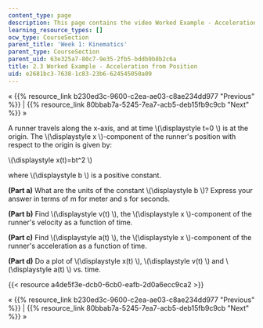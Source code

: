 ```yaml
---
content_type: page
description: This page contains the video Worked Example - Acceleration from Position.
learning_resource_types: []
ocw_type: CourseSection
parent_title: 'Week 1: Kinematics'
parent_type: CourseSection
parent_uid: 63e325a7-80c7-9e35-2fb5-bddb9b8b2c6a
title: 2.3 Worked Example - Acceleration from Position
uid: e2681bc3-7638-1c83-23b6-624545050a09
---
```


« {{% resource_link b230ed3c-9600-c2ea-ae03-c8ae234dd977 "Previous" %}} | {{% resource_link 80bbab7a-5245-7ea7-acb5-deb15fb9c9cb "Next" %}} »

A runner travels along the x-axis, and at time \\(\\displaystyle t=0 \\) is at the origin. The \\(\\displaystyle x \\)-component of the runner's position with respect to the origin is given by:

\\(\\displaystyle x(t)=bt^2 \\)

where \\(\\displaystyle b \\) is a positive constant.

**(Part a)** What are the units of the constant \\(\\displaystyle b \\)? Express your answer in terms of m for meter and s for seconds.

**(Part b)** Find \\(\\displaystyle v(t) \\), the \\(\\displaystyle x \\)-component of the runner's velocity as a function of time.

**(Part c)** Find \\(\\displaystyle a(t) \\), the \\(\\displaystyle x \\)-component of the runner's acceleration as a function of time.

**(Part d)** Do a plot of \\(\\displaystyle x(t) \\), \\(\\displaystyle v(t) \\) and \\(\\displaystyle a(t) \\) vs. time.

{{< resource a4de5f3e-dcb0-6cb0-eafb-2d0a6ecc9ca2 >}}

« {{% resource_link b230ed3c-9600-c2ea-ae03-c8ae234dd977 "Previous" %}} | {{% resource_link 80bbab7a-5245-7ea7-acb5-deb15fb9c9cb "Next" %}} »